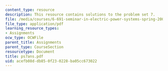 ```yaml
---
content_type: resource
description: This resource contains solutions to the problem set 7.
file: /media/courses/6-691-seminar-in-electric-power-systems-spring-2006/acefb08ddb850f230228ba05cc673022_ps7ans.pdf
file_type: application/pdf
learning_resource_types:
- Assignments
ocw_type: OCWFile
parent_title: Assignments
parent_type: CourseSection
resourcetype: Document
title: ps7ans.pdf
uid: acefb08d-db85-0f23-0228-ba05cc673022
---
```

